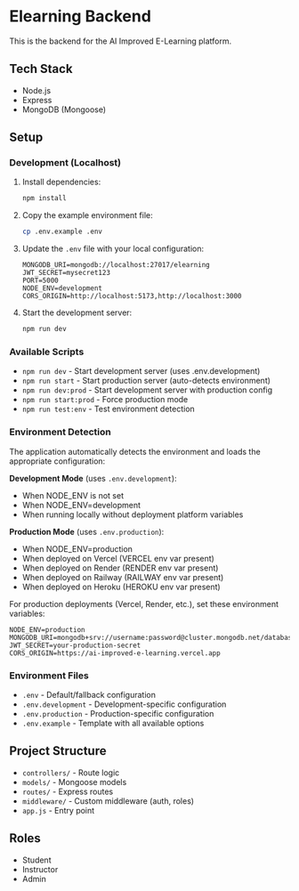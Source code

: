 # Elearning Backend

This is the backend for the AI Improved E-Learning platform.

## Tech Stack
- Node.js
- Express
- MongoDB (Mongoose)

## Setup

### Development (Localhost)
1. Install dependencies:
   ```bash
   npm install
   ```
2. Copy the example environment file:
   ```bash
   cp .env.example .env
   ```
3. Update the `.env` file with your local configuration:
   ```env
   MONGODB_URI=mongodb://localhost:27017/elearning
   JWT_SECRET=mysecret123
   PORT=5000
   NODE_ENV=development
   CORS_ORIGIN=http://localhost:5173,http://localhost:3000
   ```
4. Start the development server:
   ```bash
   npm run dev
   ```

### Available Scripts
- `npm run dev` - Start development server (uses .env.development)
- `npm run start` - Start production server (auto-detects environment)
- `npm run dev:prod` - Start development server with production config
- `npm run start:prod` - Force production mode
- `npm run test:env` - Test environment detection

### Environment Detection
The application automatically detects the environment and loads the appropriate configuration:

**Development Mode** (uses `.env.development`):
- When NODE_ENV is not set
- When NODE_ENV=development
- When running locally without deployment platform variables

**Production Mode** (uses `.env.production`):
- When NODE_ENV=production
- When deployed on Vercel (VERCEL env var present)
- When deployed on Render (RENDER env var present)
- When deployed on Railway (RAILWAY env var present)
- When deployed on Heroku (HEROKU env var present)

For production deployments (Vercel, Render, etc.), set these environment variables:
```env
NODE_ENV=production
MONGODB_URI=mongodb+srv://username:password@cluster.mongodb.net/database
JWT_SECRET=your-production-secret
CORS_ORIGIN=https://ai-improved-e-learning.vercel.app
```

### Environment Files
- `.env` - Default/fallback configuration
- `.env.development` - Development-specific configuration
- `.env.production` - Production-specific configuration
- `.env.example` - Template with all available options

## Project Structure
- `controllers/` - Route logic
- `models/` - Mongoose models
- `routes/` - Express routes
- `middleware/` - Custom middleware (auth, roles)
- `app.js` - Entry point

## Roles
- Student
- Instructor
- Admin 